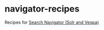 # navigator-recipes
Recipes for [Search Navigator (Solr and Vespa)](https://solr.search-navigator.org/)
